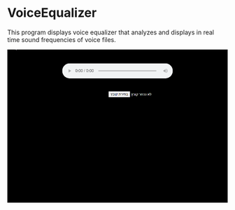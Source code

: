 # VoiceEqualizer
This program displays voice equalizer that analyzes and displays in real time sound frequencies of voice files.

 ![alt-text](show.gif)
